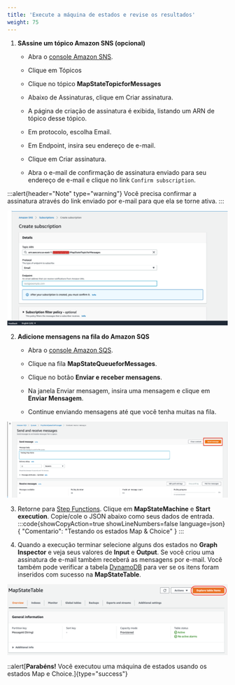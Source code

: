 ```yaml
---
title: 'Execute a máquina de estados e revise os resultados'
weight: 75
---
```


1. **SAssine um tópico Amazon SNS (opcional)**

   - Abra o [console Amazon SNS](https://console.aws.amazon.com/sns/home).

   - Clique em Tópicos 
   
   - Clique no tópico **MapStateTopicforMessages**

   - Abaixo de Assinaturas, clique em Criar assinatura.

   - A página de criação de assinatura é exibida, listando um ARN de tópico desse tópico.

   - Em protocolo, escolha Email.

   - Em Endpoint, insira seu endereço de e-mail.

   - Clique em Criar assinatura.

   - Abra o e-mail de confirmação de assinatura enviado para seu endereço de e-mail e clique no link `Confirm subscription`.

:::alert{header="Note" type="warning"}
Você precisa confirmar a assinatura através do link enviado por e-mail para que ela se torne ativa.
:::

![SNS](/static/img/module-5/sns-subscription.png)

2. **Adicione mensagens na fila do Amazon SQS**

   - Abra o [console Amazon SQS](https://console.aws.amazon.com/sqs/home).

   - Clique na fila **MapStateQueueforMessages**.

   - Clique no botão **Enviar e receber mensagens**.

   - Na janela Enviar mensagem, insira uma mensagem e clique em **Enviar Mensagem**.

   - Continue enviando mensagens até que você tenha muitas na fila.

![SQS](/static/img/module-5/sqs-send-message.png)

3. Retorne para [Step Functions](https://console.aws.amazon.com/states/home). Clique em **MapStateMachine** e **Start execution**. Copie/cole o JSON abaixo como seus dados de entrada.
   :::code{showCopyAction=true showLineNumbers=false language=json}
   { "Comentario": "Testando os estados Map & Choice" }
   :::

4. Quando a execução terminar selecione alguns dos estados no **Graph Inspector** e veja seus valores de **Input** e **Output**. Se você criou uma assinatura de e-mail também receberá as mensagens por e-mail. Você também pode verificar a tabela [DynamoDB](https://console.aws.amazon.com/dynamodbv2/home) para ver se os itens foram inseridos com sucesso na **MapStateTable**.

![DDB](/static/img/module-5/ddb-map-state.png)

::alert[**Parabéns!** Você executou uma máquina de estados usando os estados Map e Choice.]{type="success"}
